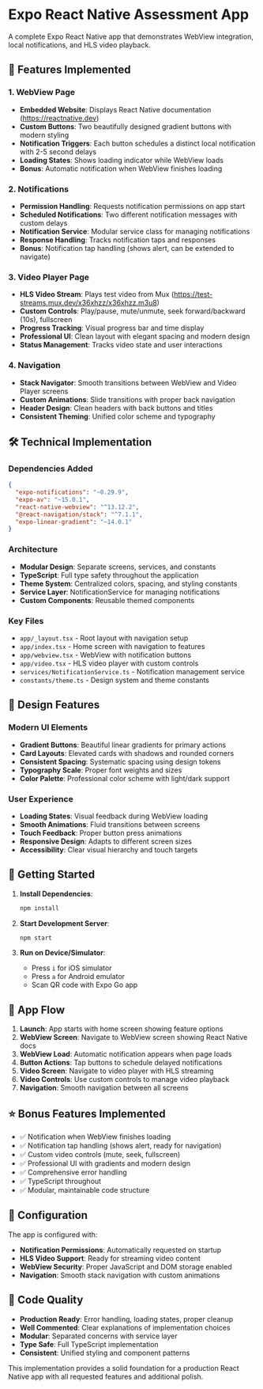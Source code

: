 # Expo React Native Assessment App

A complete Expo React Native app that demonstrates WebView integration, local notifications, and HLS video playback.

## 🎯 Features Implemented

### 1. WebView Page
- **Embedded Website**: Displays React Native documentation (https://reactnative.dev)
- **Custom Buttons**: Two beautifully designed gradient buttons with modern styling
- **Notification Triggers**: Each button schedules a distinct local notification with 2-5 second delays
- **Loading States**: Shows loading indicator while WebView loads
- **Bonus**: Automatic notification when WebView finishes loading

### 2. Notifications
- **Permission Handling**: Requests notification permissions on app start
- **Scheduled Notifications**: Two different notification messages with custom delays
- **Notification Service**: Modular service class for managing notifications
- **Response Handling**: Tracks notification taps and responses
- **Bonus**: Notification tap handling (shows alert, can be extended to navigate)

### 3. Video Player Page
- **HLS Video Stream**: Plays test video from Mux (https://test-streams.mux.dev/x36xhzz/x36xhzz.m3u8)
- **Custom Controls**: Play/pause, mute/unmute, seek forward/backward (10s), fullscreen
- **Progress Tracking**: Visual progress bar and time display
- **Professional UI**: Clean layout with elegant spacing and modern design
- **Status Management**: Tracks video state and user interactions

### 4. Navigation
- **Stack Navigator**: Smooth transitions between WebView and Video Player screens
- **Custom Animations**: Slide transitions with proper back navigation
- **Header Design**: Clean headers with back buttons and titles
- **Consistent Theming**: Unified color scheme and typography

## 🛠 Technical Implementation

### Dependencies Added
```json
{
  "expo-notifications": "~0.29.9",
  "expo-av": "~15.0.1", 
  "react-native-webview": "^13.12.2",
  "@react-navigation/stack": "^7.1.1",
  "expo-linear-gradient": "~14.0.1"
}
```

### Architecture
- **Modular Design**: Separate screens, services, and constants
- **TypeScript**: Full type safety throughout the application
- **Theme System**: Centralized colors, spacing, and styling constants
- **Service Layer**: NotificationService for managing notifications
- **Custom Components**: Reusable themed components

### Key Files
- `app/_layout.tsx` - Root layout with navigation setup
- `app/index.tsx` - Home screen with navigation to features
- `app/webview.tsx` - WebView with notification buttons
- `app/video.tsx` - HLS video player with custom controls
- `services/NotificationService.ts` - Notification management service
- `constants/theme.ts` - Design system and theme constants

## 🎨 Design Features

### Modern UI Elements
- **Gradient Buttons**: Beautiful linear gradients for primary actions
- **Card Layouts**: Elevated cards with shadows and rounded corners
- **Consistent Spacing**: Systematic spacing using design tokens
- **Typography Scale**: Proper font weights and sizes
- **Color Palette**: Professional color scheme with light/dark support

### User Experience
- **Loading States**: Visual feedback during WebView loading
- **Smooth Animations**: Fluid transitions between screens
- **Touch Feedback**: Proper button press animations
- **Responsive Design**: Adapts to different screen sizes
- **Accessibility**: Clear visual hierarchy and touch targets

## 🚀 Getting Started

1. **Install Dependencies**:
   ```bash
   npm install
   ```

2. **Start Development Server**:
   ```bash
   npm start
   ```

3. **Run on Device/Simulator**:
   - Press `i` for iOS simulator
   - Press `a` for Android emulator
   - Scan QR code with Expo Go app

## 📱 App Flow

1. **Launch**: App starts with home screen showing feature options
2. **WebView Screen**: Navigate to WebView screen showing React Native docs
3. **WebView Load**: Automatic notification appears when page loads
4. **Button Actions**: Tap buttons to schedule delayed notifications
5. **Video Screen**: Navigate to video player with HLS streaming
6. **Video Controls**: Use custom controls to manage video playback
7. **Navigation**: Smooth navigation between all screens

## ⭐ Bonus Features Implemented

- ✅ Notification when WebView finishes loading
- ✅ Notification tap handling (shows alert, ready for navigation)
- ✅ Custom video controls (mute, seek, fullscreen)
- ✅ Professional UI with gradients and modern design
- ✅ Comprehensive error handling
- ✅ TypeScript throughout
- ✅ Modular, maintainable code structure

## 🔧 Configuration

The app is configured with:
- **Notification Permissions**: Automatically requested on startup
- **HLS Video Support**: Ready for streaming video content
- **WebView Security**: Proper JavaScript and DOM storage enabled
- **Navigation**: Smooth stack navigation with custom animations

## 📝 Code Quality

- **Production Ready**: Error handling, loading states, proper cleanup
- **Well Commented**: Clear explanations of implementation choices
- **Modular**: Separated concerns with service layer
- **Type Safe**: Full TypeScript implementation
- **Consistent**: Unified styling and component patterns

This implementation provides a solid foundation for a production React Native app with all requested features and additional polish.